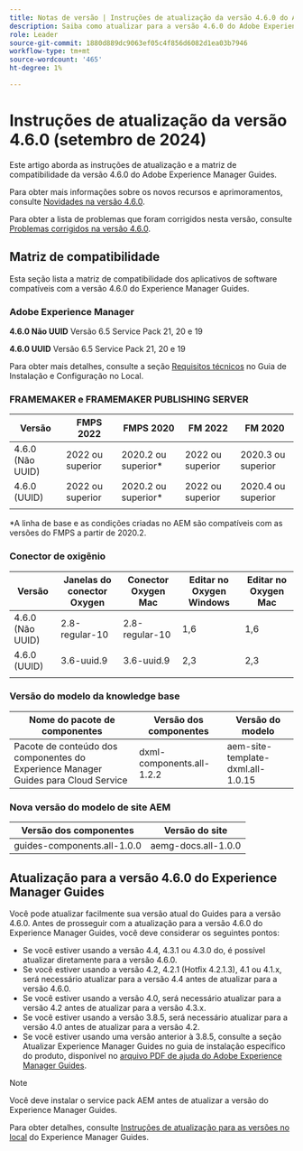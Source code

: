 ```yaml
---
title: Notas de versão | Instruções de atualização da versão 4.6.0 do Adobe Experience Manager Guides
description: Saiba como atualizar para a versão 4.6.0 do Adobe Experience Manager Guides
role: Leader
source-git-commit: 1880d889dc9063ef05c4f856d6082d1ea03b7946
workflow-type: tm+mt
source-wordcount: '465'
ht-degree: 1%

---
```


# Instruções de atualização da versão 4.6.0 (setembro de 2024)

Este artigo aborda as instruções de atualização e a matriz de compatibilidade da versão 4.6.0 do Adobe Experience Manager Guides.

Para obter mais informações sobre os novos recursos e aprimoramentos, consulte [Novidades na versão 4.6.0](../release-info/whats-new-4-6.md).

Para obter a lista de problemas que foram corrigidos nesta versão, consulte [Problemas corrigidos na versão 4.6.0](../release-info/fixed-issues-4-6-0.md).

## Matriz de compatibilidade

Esta seção lista a matriz de compatibilidade dos aplicativos de software compatíveis com a versão 4.6.0 do Experience Manager Guides.

### Adobe Experience Manager

**4.6.0 Não UUID**
Versão 6.5 Service Pack 21, 20 e 19

**4.6.0 UUID**
Versão 6.5 Service Pack 21, 20 e 19

Para obter mais detalhes, consulte a seção [Requisitos técnicos](../install-guide/download-install-technical-requirements.md) no Guia de Instalação e Configuração no Local.

### FRAMEMAKER e FRAMEMAKER PUBLISHING SERVER

| Versão | FMPS 2022 | FMPS 2020 | FM 2022 | FM 2020 |
| --- | --- | --- | --- | --- |
| 4.6.0 (Não UUID) | 2022 ou superior | 2020.2 ou superior* | 2022 ou superior | 2020.3 ou superior |
| 4.6.0 (UUID) | 2022 ou superior | 2020.2 ou superior* | 2022 ou superior | 2020.4 ou superior |
| | | | |

*A linha de base e as condições criadas no AEM são compatíveis com as versões do FMPS a partir de 2020.2.

### Conector de oxigênio

| Versão | Janelas do conector Oxygen | Conector Oxygen Mac | Editar no Oxygen Windows | Editar no Oxygen Mac |
| --- | --- | --- |--- |--- |
| 4.6.0 (Não UUID) | 2.8-regular-10 | 2.8-regular-10 | 1,6 | 1,6 |
| 4.6.0 (UUID) | 3.6-uuid.9 | 3.6-uuid.9 | 2,3 | 2,3 |
|  |  |   |

### Versão do modelo da knowledge base

| Nome do pacote de componentes | Versão dos componentes | Versão do modelo |
|---|---|---|
| Pacote de conteúdo dos componentes do Experience Manager Guides para Cloud Service | dxml-components.all-1.2.2 | aem-site-template-dxml.all-1.0.15 |

### Nova versão do modelo de site AEM


| Versão dos componentes | Versão do site |
|---|---|
| guides-components.all-1.0.0 | aemg-docs.all-1.0.0 |

## Atualização para a versão 4.6.0 do Experience Manager Guides

Você pode atualizar facilmente sua versão atual do Guides para a versão 4.6.0. Antes de prosseguir com a atualização para a versão 4.6.0 do Experience Manager Guides, você deve considerar os seguintes pontos:

- Se você estiver usando a versão 4.4, 4.3.1 ou 4.3.0 do, é possível atualizar diretamente para a versão 4.6.0.
- Se você estiver usando a versão 4.2, 4.2.1 (Hotfix 4.2.1.3), 4.1 ou 4.1.x, será necessário atualizar para a versão 4.4 antes de atualizar para a versão 4.6.0.
- Se você estiver usando a versão 4.0, será necessário atualizar para a versão 4.2 antes de atualizar para a versão 4.3.x.
- Se você estiver usando a versão 3.8.5, será necessário atualizar para a versão 4.0 antes de atualizar para a versão 4.2.
- Se você estiver usando uma versão anterior à 3.8.5, consulte a seção Atualizar Experience Manager Guides no guia de instalação específico do produto, disponível no [arquivo PDF de ajuda do Adobe Experience Manager Guides](https://helpx.adobe.com/xml-documentation-for-experience-manager/archive.html).

>[!NOTE]
>
>Você deve instalar o service pack AEM antes de atualizar a versão do Experience Manager Guides.

Para obter detalhes, consulte [Instruções de atualização para as versões no local](../install-guide/upgrade-xml-documentation.md) do Experience Manager Guides.
